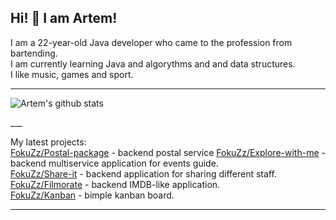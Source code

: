 ## Hi! 👋 I am Artem!
I am a 22-year-old Java developer who came to the profession from bartending.<br>
I am currently learning Java and algorythms and and data structures. <br>
I like music, games and sport.<br>
___
<p>
  <img src="https://github-readme-stats.vercel.app/api?username=FokuZz&show_icons=true&hide_border=true&theme=default&rank_icon=github" alt="Artem's github stats"/>
</p>
___

My latest projects: <br>
[FokuZz/Postal-package](https://github.com/FokuZz/java-postal-package/) - backend postal service
[FokuZz/Explore-with-me](https://github.com/FokuZz/java-explore-with-me) - backend multiservice application for events guide.<br>
[FokuZz/Share-it](https://github.com/FokuZz/java-shareit) - backend application for sharing different staff.<br>
[FokuZz/Filmorate](https://github.com/FokuZz/java-filmorate) - backend IMDB-like application.<br>
[FokuZz/Kanban](https://github.com/FokuZz/java-kanban) - bimple kanban board.
___
